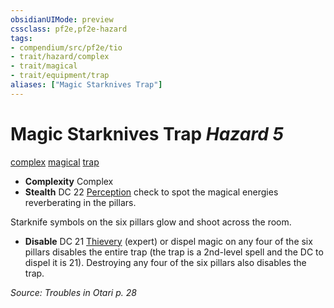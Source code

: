 ```yaml
---
obsidianUIMode: preview
cssclass: pf2e,pf2e-hazard
tags:
- compendium/src/pf2e/tio
- trait/hazard/complex
- trait/magical
- trait/equipment/trap
aliases: ["Magic Starknives Trap"]
---
```

# Magic Starknives Trap *Hazard 5*  
[complex](complex.md)  [magical](magical.md)  [trap](trap.md)  

- **Complexity** Complex
- **Stealth** DC 22 [Perception](../../skills.md#Perception) check to spot the magical energies reverberating in the pillars.  

Starknife symbols on the six pillars glow and shoot across the room.

- **Disable** DC 21 [Thievery](../../skills.md#Thievery) (expert) or dispel magic on any four of the six pillars disables the entire trap (the trap is a 2nd-level spell and the DC to dispel it is 21). Destroying any four of the six pillars also disables the trap.  

*Source: Troubles in Otari p. 28*